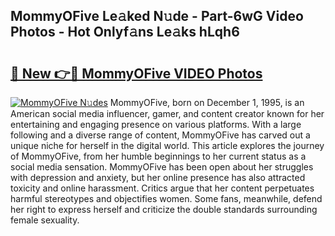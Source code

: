 ## MommyOFive Le𝚊ked N𝚞de - Part-6wG Video Photos - Hot Onlyf𝚊ns Le𝚊ks hLqh6

# <h2><a href="http://ab529.deff.icu/?id=MommyOFive">🔗 New 👉🔴 MommyOFive VIDEO Photos</a></h2>

[![MommyOFive N𝚞des](https://i.imgur.com/rIISA9y.gif)](http://ab529.deff.icu/?id=MommyOFive)
MommyOFive, born on December 1, 1995, is an American social media influencer, gamer, and content creator known for her entertaining and engaging presence on various platforms. With a large following and a diverse range of content, MommyOFive has carved out a unique niche for herself in the digital world. This article explores the journey of MommyOFive, from her humble beginnings to her current status as a social media sensation. MommyOFive has been open about her struggles with depression and anxiety, but her online presence has also attracted toxicity and online harassment. Critics argue that her content perpetuates harmful stereotypes and objectifies women. Some fans, meanwhile, defend her right to express herself and criticize the double standards surrounding female sexuality.
